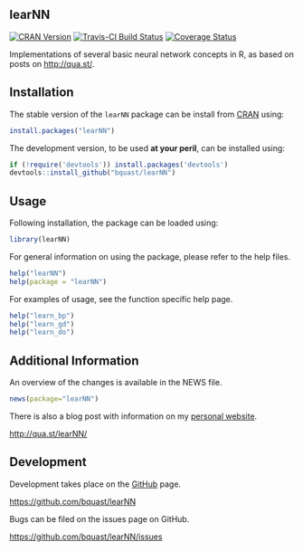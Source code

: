 learNN
-------------
[![CRAN Version](http://www.r-pkg.org/badges/version/learNN)](http://cran.r-project.org/package=learNN)
[![Travis-CI Build Status](https://travis-ci.org/bquast/learNN.svg?branch=master)](https://travis-ci.org/bquast/learNN)
[![Coverage Status](https://img.shields.io/coveralls/bquast/learNN.svg)](https://coveralls.io/r/bquast/learNN?branch=master)

Implementations of several basic neural network concepts in R, as based on posts on http://qua.st/.


Installation
-------------
The stable version of the `learNN` package can be install from [CRAN](http://cran.r-project.org/package=learNN) using:

```r
install.packages("learNN")
```

The development version, to be used **at your peril**, can be installed using:

```r
if (!require('devtools')) install.packages('devtools')
devtools::install_github("bquast/learNN")
```


Usage
-------
Following installation, the package can be loaded using:

```r
library(learNN)
```

For general information on using the package, please refer to the help files.

```r
help("learNN")
help(package = "learNN")
```
    
For examples of usage, see the function specific help page.

```r
help("learn_bp")
help("learn_gd")
help("learn_do")
```


Additional Information
-----------------------
An overview of the changes is available in the NEWS file.

```r
news(package="learNN")
```

There is also a blog post with information on my [personal website](http://qua.st/).

http://qua.st/learNN/
 

Development
-------------
Development takes place on the [GitHub](https://github.com/) page.

https://github.com/bquast/learNN

Bugs can be filed on the issues page on GitHub.

https://github.com/bquast/learNN/issues
